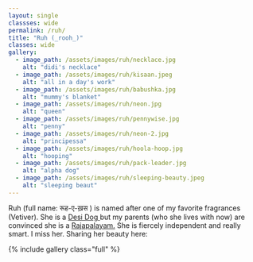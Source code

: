 ```yaml
---
layout: single
classses: wide
permalink: /ruh/
title: "Ruh (_rooh_)"
classes: wide
gallery:
  - image_path: /assets/images/ruh/necklace.jpg
    alt: "didi's necklace"
  - image_path: /assets/images/ruh/kisaan.jpeg
    alt: "all in a day's work" 
  - image_path: /assets/images/ruh/babushka.jpg
    alt: "mummy's blanket"    
  - image_path: /assets/images/ruh/neon.jpg
    alt: "queen" 
  - image_path: /assets/images/ruh/pennywise.jpg
    alt: "penny" 
  - image_path: /assets/images/ruh/neon-2.jpg
    alt: "principessa" 
  - image_path: /assets/images/ruh/hoola-hoop.jpg
    alt: "hooping" 
  - image_path: /assets/images/ruh/pack-leader.jpg
    alt: "alpha dog"
  - image_path: /assets/images/ruh/sleeping-beauty.jpeg
    alt: "sleeping beaut"  
---
```

Ruh (full name: रूह-ए-ख़स ) is named after one of my favorite fragrances (Vetiver). She is a <a href = "https://en.wikipedia.org/wiki/Indian_pariah_dog">Desi Dog </a> but my parents (who she lives with now) are convinced she is a <a href = "https://en.wikipedia.org/wiki/Rajapalayam_dog">Rajapalayam.</a> She is fiercely independent and really smart. I miss her. Sharing her beauty here: 

{% include gallery class="full" %}


